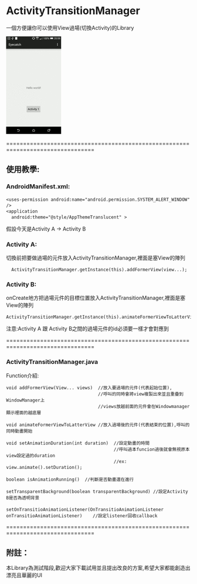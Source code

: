 # ActivityTransitionManager
一個方便讓你可以使用View過場(切換Activity)的Library

![Screenshot](https://raw.githubusercontent.com/guodong1111/ActivityTransitionManager/master/image/temp-150-91075853.gif)

================================================================================
## 使用教學:

### AndroidManifest.xml:

    <uses-permission android:name="android.permission.SYSTEM_ALERT_WINDOW" />
    <application  
      android:theme="@style/AppThemeTranslucent" >


假設今天是Activity A -> Activity B

### Activity A:

  切換前把要做過場的元件放入ActivityTransitionManager,裡面是塞View的陣列

```
  ActivityTransitionManager.getInstance(this).addFormerView(view...);

```
  
  
### Activity B:

  onCreate地方把過場元件的目標位置放入ActivityTransitionManager,裡面是塞View的陣列


```
ActivityTransitionManager.getInstance(this).animateFormerViewToLatterView(view...);

```


注意:Activity A 跟 Activity B之間的過場元件的id必須要一樣才會對應到


================================================================================
### ActivityTransitionManager.java 

Function介紹:

```
void addFormerView(View... views)  //放入要過場的元件(代表起始位置),
                                   //呼叫的同時會將view複製出來並且重疊到WindowManager上
                                   //views放越前面的元件會在Windowmanager顯示裡面的越底層
  
void animateFormerViewToLatterView //放入過場後的元件(代表結束的位置),呼叫的同時動畫開始
  
void setAnimationDuration(int duration)  //設定動畫的時間
                                         //呼叫過本funcion過後就會無視原本view設定過的duration 
                                         //ex: view.animate().setDuration();
  
boolean isAnimationRunning()  //判斷是否動畫還在進行
  
setTransparentBackground(boolean transparentBackground) //設定Activity B是否為透明背景
  
setOnTransitioAnimationListener(OnTransitioAnimationListener onTransitioAnimationListener)    //設定listener回收callback
```
  
  
================================================================================
## 附註：

  本Library為測試階段,歡迎大家下載試用並且提出改良的方案,希望大家都能創造出漂亮且華麗的UI
  
  


